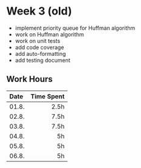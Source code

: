# Week 3 (old)

- implement priority queue for Huffman algorithm
- work on Huffman algorithm
- work on unit tests
- add code coverage
- add auto-formatting
- add testing document

## Work Hours
| Date  | Time Spent |
| :---- | ---------: |
| 01.8. | 2.5h       |
| 02.8. | 7.5h       |
| 03.8. | 7.5h       |
| 04.8. | 5h         |
| 05.8. | 5h         |
| 06.8. | 5h         |
